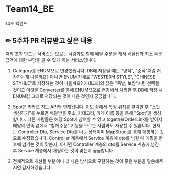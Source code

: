 # Team14_BE
14조 백엔드

✏ 5주차 PR 리뷰받고 싶은 내용
---
저희 조가 만드는 서비스는 모르는 사람과도 함께 배달 주문을 해서 배달팁과 최소 주문 금액에 대한 부담을 덜 수 있게 하는 서비스입니다.

1. Category를 ENUM으로 변경했습니다. DB에 저장될 때는 "양식", "중식"처럼 저장하는게 나을까요? 아니면 ENUM 자체로 "WESTERN STYLE", "CHINESE STYHLE"로 저장하는 것이 나을까요? 카테고리의 값은 "족발, 보쌈"처럼 선택될 것이고 이것을 Converter를 통해 ENUM값으로 변경해서 처리한 후 DB에 저장 시 ENUM값 그대로 저장되는 것이 나은 것인지 궁금합니다.

2. Spot은 카카오 지도 API와 연계됩니다. 지도 상에서 특정 위치를 클릭한 후 "스팟 생성하기"를 누르면 배달받을 주소, 카테고리, 가게 이름 등을 통해 "Spot"을 생성합니다. 다른 사람들은 해당 Spot에 참여할 수 있고 togetherOrderLink를 받아서 배달의 민족 앱에서 "함께주문" 기능을 모르는 사람과도 사용할 수 있습니다. 현재는 Controller Dto, Service Dto를 나눈 상태이며 MapStruct를 통해 매핑하는 것으로 수정했습니다. Controller 계층에서 Service 계층에 dto를 넘길 때 매핑을 한 후에 넘기는 것이 맞는지, 아니면 Controller 계층의 dto를 Service 계층에 넘긴 후 Service 계층에서 매핑하는 것이 맞는지 궁금합니다.

3. 전체적으로 개선될 부분이나 더 나은 방식으로 구현하는 것이 좋은 부분을 말씀해주시면 감사하겠습니다!
